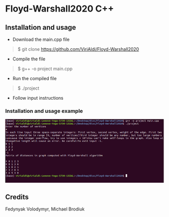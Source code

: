# Floyd-Warshall2020 С++

## Installation and usage

* Download the main.cpp file
> $ git clone https://github.com/ViriAldi/Floyd-Warshall2020

* Compile the file
> $ g++ -o project main.cpp

* Run the compiled file
> $ ./project

* Follow input instructions

### Installation and usage example

![usage](examples/usage.png)

## Credits

Fedynyak Volodymyr, Michael Brodiuk
